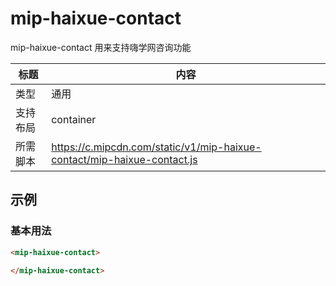 # mip-haixue-contact

mip-haixue-contact 用来支持嗨学网咨询功能

标题|内容
----|----
类型|通用
支持布局|container
所需脚本|https://c.mipcdn.com/static/v1/mip-haixue-contact/mip-haixue-contact.js


## 示例

### 基本用法
```html
<mip-haixue-contact>

</mip-haixue-contact>
```



